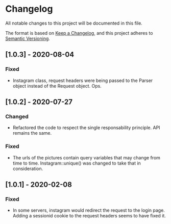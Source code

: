 # Changelog
All notable changes to this project will be documented in this file.

The format is based on [Keep a Changelog](https://keepachangelog.com/en/1.0.0/),
and this project adheres to [Semantic Versioning](https://semver.org/spec/v2.0.0.html).





## [1.0.3] - 2020-08-04
### Fixed
- Instagram class, request headers were being passed to the 
  Parser object instead of the Request object. Ops.





## [1.0.2] - 2020-07-27
### Changed
- Refactored the code to respect the single responsability principle. API remains the same.

### Fixed
- The urls of the pictures contain query variables that may change from time to time. 
  Instagram::unique() was changed to take that in consideration.





## [1.0.1] - 2020-02-08
### Fixed
- In some servers, instagram would redirect the request to the login page. Adding a sessionid 
  cookie to the request headers seems to have fixed it.